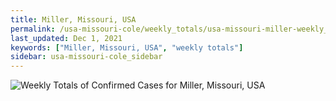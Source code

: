 ```yaml
---
title: Miller, Missouri, USA
permalink: /usa-missouri-cole/weekly_totals/usa-missouri-miller-weekly_totals.html
last_updated: Dec 1, 2021
keywords: ["Miller, Missouri, USA", "weekly totals"]
sidebar: usa-missouri-cole_sidebar
---
```


![Weekly Totals of Confirmed Cases for Miller, Missouri, USA](/covid_tracker/images/graphs/usa-missouri-miller-weekly_totals_graph.png)
